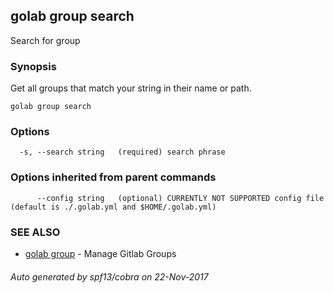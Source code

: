 ## golab group search

Search for group

### Synopsis


Get all groups that match your string in their name or path.

```
golab group search
```

### Options

```
  -s, --search string   (required) search phrase
```

### Options inherited from parent commands

```
      --config string   (optional) CURRENTLY NOT SUPPORTED config file (default is ./.golab.yml and $HOME/.golab.yml)
```

### SEE ALSO
* [golab group](golab_group.md)	 - Manage Gitlab Groups

###### Auto generated by spf13/cobra on 22-Nov-2017
